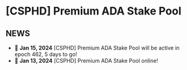 # [CSPHD] Premium ADA Stake Pool

## NEWS
* 🚀 **Jan 15, 2024**  [CSPHD] Premium ADA Stake Pool will be active in epoch 462, 5 days to go!
* 🚀 **Jan 13, 2024**  [CSPHD] Premium ADA Stake Pool online!
